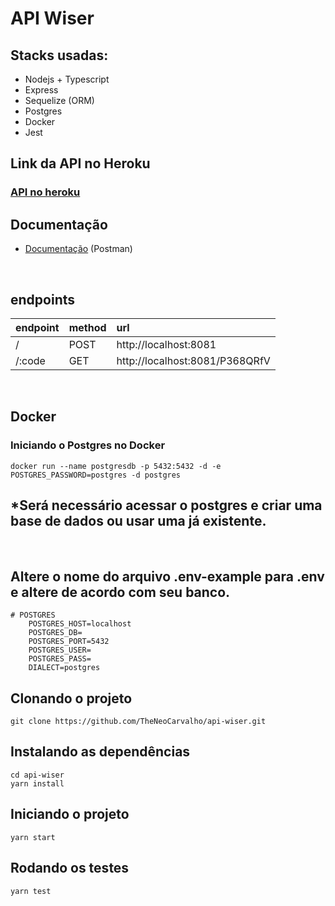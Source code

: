 # API Wiser

## Stacks usadas:

- Nodejs + Typescript
- Express
- Sequelize (ORM)
- Postgres
- Docker
- Jest

## Link da API no Heroku

### [API no heroku](https://minha-api-wiser.herokuapp.com/)

## Documentação

- [Documentação](https://documenter.getpostman.com/view/4161908/TWDZJbqa#ec6dd8b5-75bd-4dc5-b3a9-19249b925308) (Postman)

<br>

## endpoints

| endpoint | method | url                            |
| -------- | :----- | :----------------------------- |
| /        | POST   | http://localhost:8081          |
| /:code   | GET    | http://localhost:8081/P368QRfV |

<br>

## Docker

### Iniciando o Postgres no Docker

```
docker run --name postgresdb -p 5432:5432 -d -e POSTGRES_PASSWORD=postgres -d postgres
```

## \*Será necessário acessar o postgres e criar uma base de dados ou usar uma já existente.

<br>

## Altere o nome do arquivo .env-example para .env e altere de acordo com seu banco.

```
# POSTGRES
    POSTGRES_HOST=localhost
    POSTGRES_DB=
    POSTGRES_PORT=5432
    POSTGRES_USER=
    POSTGRES_PASS=
    DIALECT=postgres
```

## Clonando o projeto

```
git clone https://github.com/TheNeoCarvalho/api-wiser.git
```

## Instalando as dependências

```
cd api-wiser
yarn install
```

## Iniciando o projeto

```
yarn start
```

## Rodando os testes

```
yarn test
```
